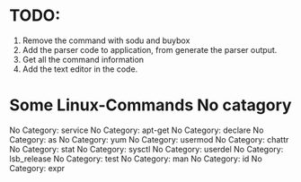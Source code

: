 # TODO:

1. Remove the command with sodu and buybox
2. Add the parser code to application, from generate the parser output.
3. Get all the command information
4. Add the text editor in the code.

# Some Linux-Commands No catagory

No Category:  service
No Category:  apt-get
No Category:  declare
No Category:  as
No Category:  yum
No Category:  usermod
No Category:  chattr
No Category:  stat
No Category:  sysctl
No Category:  userdel
No Category:  lsb_release
No Category:  test
No Category:  man
No Category:  id
No Category:  expr
